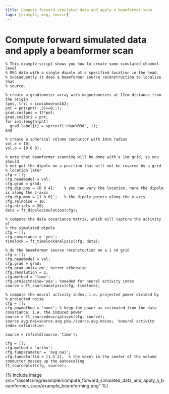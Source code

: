 ```yaml
---
title: Compute forward simulated data and apply a beamformer scan
tags: [example, meg, source]
---
```


# Compute forward simulated data and apply a beamformer scan

	% This example script shows you how to create some simulated channel-level
	% MEG data with a single dipole at a specified location in the head.
	% Subsequently it does a beamformer source reconstruction to localize that
	% source.

	% create a gradiometer array with magnetometers at 12cm distance from the origin
	[pnt, tri] = icosahedron162;
	pnt = pnt(pnt(:,3)>=0,:);
	grad.coilpos = 12*pnt;
	grad.coilori = pnt;
	for i=1:length(pnt)
	  grad.label{i} = sprintf('chan%03d', i);
	end

	% create a spherical volume conductor with 10cm radius
	vol.r = 10;
	vol.o = [0 0 0];

	% note that beamformer scanning will be done with a 1cm grid, so you should
	% not put the dipole on a position that will not be covered by a grid
	% location later
	cfg = [];
	cfg.headmodel = vol;
	cfg.grad = grad;
	cfg.dip.pos = [0 0 4];    % you can vary the location, here the dipole is along the z-axis
	cfg.dip.mom = [1 0 0]';   % the dipole points along the x-axis
	cfg.relnoise = 10;
	cfg.ntrials = 20;
	data = ft_dipolesimulation(cfg);

	% compute the data covariance matrix, which will capture the activity of
	% the simulated dipole
	cfg = [];
	cfg.covariance = 'yes';
	timelock = ft_timelockanalysis(cfg, data);

	% do the beamformer source reconstuction on a 1 cm grid
	cfg = [];
	cfg.headmodel = vol;
	cfg.grad = grad;
	cfg.grad.unit='cm'; %error otherwise
	cfg.resolution = 1;
	cfg.method = 'lcmv';
	cfg.projectnoise='yes'; %needed for neural activity index
	source = ft_sourceanalysis(cfg, timelock);

	% compute the neural activity index, i.e. projected power divided by
	% projected noise
	cfg = [];
	cfg.powmethod = 'none'; % keep the power as estimated from the data covariance, i.e. the induced power
	source = ft_sourcedescriptives(cfg, source);
	source.avg.nai=source.avg.pow./source.avg.noise;  %neural activity index calculation

	source = rmfield(source,'time');

	cfg = [];
	cfg.method = 'ortho';
	cfg.funparameter = 'avg.nai';
	cfg.funcolorlim = [1.5 2];  % the voxel in the center of the volume conductor messes up the autoscaling
	ft_sourceplot(cfg, source);

{% include image src="/assets/img/example/compute_forward_simulated_data_and_apply_a_beamformer_scan/example_beamforming.png" %}
